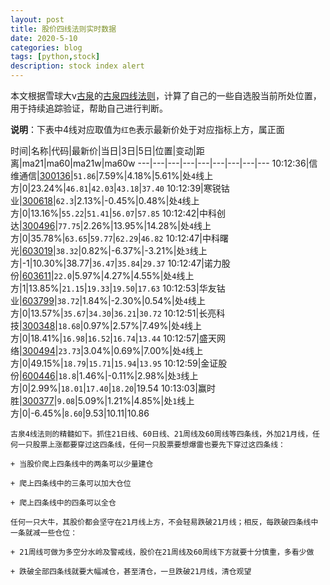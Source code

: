 ```yaml
---
layout: post
title: 股价四线法则实时数据
date: 2020-5-10
categories: blog
tags: [python,stock]
description: stock index alert
---
```



本文根据雪球大v[古泉](https://xueqiu.com/u/7148646888)的[古泉四线法则](https://xueqiu.com/7148646888/130498192)，计算了自己的一些自选股当前所处位置，用于持续追踪验证，帮助自己进行判断。

**说明**：下表中4线对应取值为`红色`表示最新价处于对应指标上方，属正面

时间|名称|代码|最新价|当日|3日|5日|位置|变动|距离|ma21|ma60|ma21w|ma60w
---|---|---|---|---|---|---|---|---
10:12:36|信维通信|[300136](https://xueqiu.com/S/SZ300136)|`51.86`|7.59%|4.18%|5.61%|处`4`线上方|0|23.24%|`46.81`|`42.03`|`43.18`|`37.40`
10:12:39|寒锐钴业|[300618](https://xueqiu.com/S/SZ300618)|`62.3`|2.13%|-0.45%|0.48%|处`4`线上方|0|13.16%|`55.22`|`51.41`|`56.07`|`57.85`
10:12:42|中科创达|[300496](https://xueqiu.com/S/SZ300496)|`77.75`|2.26%|13.95%|14.28%|处`4`线上方|0|35.78%|`63.65`|`59.77`|`62.29`|`46.82`
10:12:47|中科曙光|[603019](https://xueqiu.com/S/SH603019)|`38.32`|0.82%|-6.37%|-3.21%|处`3`线上方|-1|10.30%|38.77|`36.47`|`35.84`|`29.37`
10:12:47|诺力股份|[603611](https://xueqiu.com/S/SH603611)|`22.0`|5.97%|4.27%|4.55%|处`4`线上方|1|13.85%|`21.15`|`19.33`|`19.50`|`17.63`
10:12:53|华友钴业|[603799](https://xueqiu.com/S/SH603799)|`38.72`|1.84%|-2.30%|0.54%|处`4`线上方|0|13.57%|`35.67`|`34.30`|`36.21`|`30.72`
10:12:51|长亮科技|[300348](https://xueqiu.com/S/SZ300348)|`18.68`|0.97%|2.57%|7.49%|处`4`线上方|0|18.41%|`16.98`|`16.52`|`16.74`|`13.44`
10:12:57|盛天网络|[300494](https://xueqiu.com/S/SZ300494)|`23.73`|3.04%|0.69%|7.00%|处`4`线上方|0|49.15%|`18.79`|`15.71`|`15.94`|`13.95`
10:12:59|金证股份|[600446](https://xueqiu.com/S/SH600446)|`18.8`|1.46%|-0.11%|2.98%|处`3`线上方|0|2.99%|`18.01`|`17.40`|`18.20`|19.54
10:13:03|赢时胜|[300377](https://xueqiu.com/S/SZ300377)|`9.08`|5.09%|1.21%|4.85%|处`1`线上方|0|-6.45%|`8.60`|9.53|10.11|10.86

```
古泉4线法则的精髓如下。抓住21日线、60日线、21周线及60周线等四条线，外加21月线，任何一只股票上涨都要穿过这四条线，任何一只股票要想爆雷也要先下穿过这四条线：

+ 当股价爬上四条线中的两条可以少量建仓

+ 爬上四条线中的三条可以加大仓位

+ 爬上四条线中的四条可以全仓

任何一只大牛，其股价都会坚守在21月线上方，不会轻易跌破21月线；相反，每跌破四条线中一条就减一些仓位：

+ 21周线可做为多空分水岭及警戒线，股价在21周线及60周线下方就要十分慎重，多看少做

+ 跌破全部四条线就要大幅减仓，甚至清仓，一旦跌破21月线，清仓观望
```